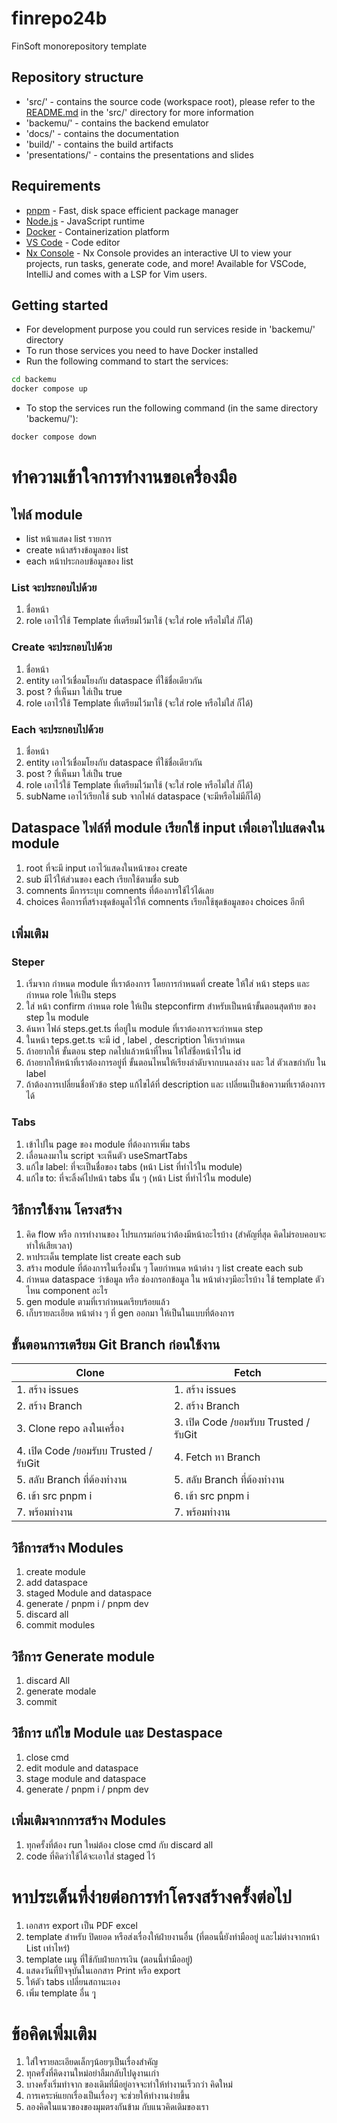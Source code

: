 # finrepo24b

FinSoft monorepository template

## Repository structure

- 'src/' - contains the source code (workspace root), please refer to the [README.md](src/README.md) in the 'src/' directory for more information
- 'backemu/' - contains the backend emulator
- 'docs/' - contains the documentation
- 'build/' - contains the build artifacts
- 'presentations/' - contains the presentations and slides

## Requirements

- [pnpm](https://pnpm.io/) - Fast, disk space efficient package manager
- [Node.js](https://nodejs.org/) - JavaScript runtime
- [Docker](https://www.docker.com/) - Containerization platform
- [VS Code](https://code.visualstudio.com/) - Code editor
- [Nx Console](https://nx.dev/nx-console) - Nx Console provides an interactive UI to view your projects, run tasks, generate code, and more! Available for VSCode, IntelliJ and comes with a LSP for Vim users.

## Getting started

- For development purpose you could run services reside in 'backemu/' directory
- To run those services you need to have Docker installed
- Run the following command to start the services:

```bash
cd backemu
docker compose up
```

- To stop the services run the following command (in the same directory 'backemu/'):

```bash
docker compose down
```

# ทำความเข้าใจการทำงานขอเครื่องมือ

## ไฟล์ module

- list หน้าแสดง list รายการ
- create หน้าสร้างข้อมูลของ list
- each หน้าประกอบข้อมูลของ list

### List จะประกอบไปด้วย

1. ชื่อหน้า
2. role เอาไว้ใช้ Template ที่เตรียมไว้มาใช้ (จะใส่ role หรือไม่ใส่ ก็ได้)

### Create จะประกอบไปด้วย

1. ชื่อหน้า
2. entity เอาไว้เชื่อมโยงกับ dataspace ที่ใช้ชื่อเดียวกัน
3. post ? ที่เห็นมา ใส่เป็น true
4. role เอาไว้ใช้ Template ที่เตรียมไว้มาใช้ (จะใส่ role หรือไม่ใส่ ก็ได้)

### Each จะประกอบไปด้วย

1. ชื่อหน้า
2. entity เอาไว้เชื่อมโยงกับ dataspace ที่ใช้ชื่อเดียวกัน
3. post ? ที่เห็นมา ใส่เป็น true
4. role เอาไว้ใช้ Template ที่เตรียมไว้มาใช้ (จะใส่ role หรือไม่ใส่ ก็ได้)
5. subName เอาไว้เรียกใช้ sub จากไฟล์ dataspace (จะมีหรือไม่มีก็ได้)

## Dataspace ไฟล์ที่ module เรียกใช้ input เพื่อเอาไปแสดงใน module

1. root ที่จะมี input เอาไว้แสดงในหน้าของ create
2. sub มีไว้ให้ส่วนของ each เรียกใช้ตามชื่อ sub
3. comnents มีการระบุบ comnents ที่ต้องการใช้ไว้ได้เลย
4. choices คือการที่สร้างชุดข้อมูลไว้ให้ comnents เรียกใช้ชุดข้อมูลของ choices อีกที

## เพิ่มเติม

### Steper

1. เริ่มจาก กำหนด module ที่เราต้องการ โดยการกำหนดที่ create ให้ใส่ หน้า steps และ กำหนด role ให้เป็น steps
2. ใส่ หน้า confirm กำหนด role ให้เป็น stepconfirm สำหรับเป็นหน้าขั้นตอนสุดท้าย ของ step ใน module
3. ค้นหา ไฟล์ steps.get.ts ที่อยู่ใน module ที่เราต้องการจะกำหนด step
4. ในหน้า teps.get.ts จะมี id , label , description ให้เรากำหนด
5. ถ้าอยากให้ ขั้นตอน step กดไปแล้วหน้าที่ไหน ให้ใส่ชื่อหน้าไว้ใน id
6. ถ้าอยากให้หน้าที่เราต้องการอยู่ที่ ขั้นตอนไหนให้เรียงลำดับจากบนลงล่าง และ ใส่ ตัวเลขกำกับ ใน label
7. ถ้าต้องการเปลี่ยนชื่อหัวข้อ step แก้ไขได้ที่ description และ เปลี่ยนเป็นข้อความที่เราต้องการได้

### Tabs

1. เข้าไปใน page ของ module ที่ต้องการเพิ่ม tabs
2. เลื่อนลงมาใน script จะเห็นตัว useSmartTabs
3. แก้ไข label: ที่จะเป็นชื่อของ tabs (หน้า List ที่ทำไว้ใน module)
4. แก้ไข to: ที่จะลิ้งค์ไปหน้า tabs นั้น ๆ (หน้า List ที่ทำไว้ใน module)

## วิธีการใช้งาน โครงสร้าง

1. คิด flow หรือ การทำงานของ โปรแกรมก่อนว่าต้องมีหน้าอะไรบ้าง (สำคัญที่สุด คิดไม่รอบคอบจะทำให้เสียเวลา)
2. หาประเด็น template list create each sub
3. สร้าง module ที่ต้องการในเรื่องนั้น ๆ โดยกำหนด หน้าต่าง ๆ list create each sub
4. กำหนด dataspace ว่าข้อมูล หรือ ช่องกรอกข้อมูล ใน หน้าต่างๆมีอะไรบ้าง ใช้ template ตัวไหน component อะไร
5. gen module ตามที่เรากำหนดเรียบร้อยแล้ว
6. เก็บรายละเอียด หน้าต่าง ๆ ที่ gen ออกมา ให้เป็นในแบบที่ต้องการ



## ขั้นตอนการเตรียม Git Branch ก่อนใช้งาน

| Clone   |      Fetch      |  
|----------|--------------|
| 1. สร้าง issues |  1. สร้าง issues | 
| 2. สร้าง Branch |  2. สร้าง Branch   |  
| 3. Clone repo ลงในเครื่อง | 3. เปิด Code /ยอมรับบ Trusted / รับGit |   
| 4. เปิด Code /ยอมรับบ Trusted / รับGit | 4. Fetch หา Branch |   
| 5. สลับ Branch ที่ต้องทำงาน | 5. สลับ Branch ที่ต้องทำงาน |   
| 6. เข้า src pnpm i | 6. เข้า src pnpm i |   
| 7. พร้อมทำงาน  | 7. พร้อมทำงาน |   


## วิธีการสร้าง Modules
1. create module
2. add dataspace
3. staged Module and dataspace
4. generate / pnpm i / pnpm dev
5. discard all
6. commit modules

## วิธีการ Generate module
1. discard All
2. generate modale
3. commit

## วิธีการ  แก้ไข Module และ Destaspace
1. close cmd 
2. edit module and dataspace
3. stage module and dataspace
4. generate / pnpm i / pnpm dev

## เพิ่มเติมจากการสร้าง Modules
1. ทุกครั้งที่ต้อง run ใหม่ต้อง close cmd กับ discard all
2. code ที่คิดว่าใช้ได้จะเอาใส่ staged ไว้

# หาประเด็นที่ง่ายต่อการทำโครงสร้างครั้งต่อไป

1. เอกสาร export เป็น PDF excel
2. template สำหรับ ปิดยอด หรือส่งเรื่องให้ฝ่ายงานอื่น (ที่ตอนนี้ยังทำมืออยู่ และไม่ต่างจากหน้า List เท่าไหร่)
3. template เมนู ที่ใช้กับฝ่ายการเงิน (ตอนนี้ทำมืออยู่)
4. แสดงวันที่ปัจจุบันในเอกสาร Print หรือ export
5. ให้ตัว tabs เปลี่ยนสถานะเอง
6. เพิ่ม template อื่น ๆุ

# ข้อคิดเพิ่มเติม
1. ใส่ใจรายละเอียดเล็กๆน้อยๆเป็นเรื่องสำคัญ
2. ทุกครั้งที่คิดงานใหม่อย่าลืมกลับไปดูงานเก่า
3. บางครั้งเริ่มทำจาก ของเดิมที่มีอยู่อาจจะทำให้ทำงานเร็วกว่า คิดใหม่
4. การเคระห์แยกเรื่องเป็นเรื่องๆ จะช่วยให้ทำงานง่ายขึ้น
5. ลองคิดในแนวของของมุมตรงกันข้าม กับแนวคิดเดิมของเรา